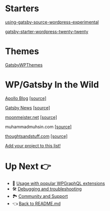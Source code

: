 # Starters

[using-gatsby-source-wordpress-experimental](https://github.com/TylerBarnes/using-gatsby-source-wordpress-experimental)

[gatsby-starter-wordpress-twenty-twenty](https://github.com/henrikwirth/gatsby-starter-wordpress-twenty-twenty)



# Themes

[GatsbyWPThemes](https://gatsbywpthemes.com/)



# WP/Gatsby In the Wild

[Apollo Blog](https://github.com/apollographql/blog) [[source]](https://github.com/apollographql/blog)

[Gatsby News](https://gatsby-news2.netlify.app/) [[source]](https://github.com/DSchau/gatsby-news)

[moonmeister.net](https://moonmeister.net/) [[source]](https://github.com/moonmeister/moonmeister.net)

muhammadmuhsin.com [[source]](https://github.com/m-muhsin/muhammadmuhsin.com) 

[thoughtsandstuff.com](https://thoughtsandstuff.com) [[source]](https://github.com/robmarshall/tns-gatsby)

[Add your project to this list!](https://github.com/gatsbyjs/gatsby-source-wordpress-experimental/edit/master/docs/themes-starters-examples.md)



# Up Next :point_right:

-  :medal_sports: [Usage with popular WPGraphQL extensions](./usage-with-popular-wp-graphql-extensions.md)
- :hammer_and_wrench: [Debugging and troubleshooting](./debugging-and-troubleshooting.md)
- :national_park: [Community and Support](./community-and-support.md)
- :point_left: [Back to README.md](../README.md)
